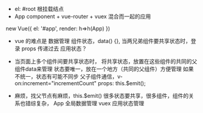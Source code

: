 - el: #root 根挂载结点
- App component + vue-router + vuex 混合而一起的应用

new Vue({
  el: '#app',
  render: h=>h(App)
})

- vue 的难点是 数据管理
  组件状态，data() {},
  当两兄弟组件要共享状态时，登录
  props 传递过去
  应用状态？

- 当页面上多个组件间要共享状态时，
  将共享状态，放置在这些组件的共同的父组件data来管理
  状态要唯一，放在一个地方（共同的父组件）方便管理
  如果不统一，状态有可能不同步
  父子组件通信，v-on:increment="incrementCount"
  props: this.$emit();

- 麻烦，找父节点有麻烦，this.$emit()
  很多状态要共享，很多组件，组件的关系也错综复杂，
  App 全局数据管理 vuex 应用状态管理